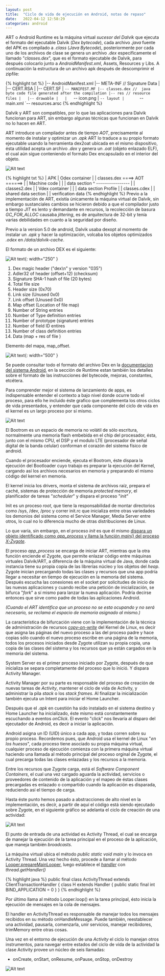 ```yaml
---
layout: post
title:  "Ciclo de vida de ejecución en Android, notas de repaso"
date:   2022-04-12 12:58:29
categories: android
---
```


ART o Android Runtime es la máquina virtual *sucesor del Dalvik* que ejecuta el formato del ejecutable Dalvik (*Dex bytecode*), cada archivo *.java* fuente del APK es compilado a *.class* (*Java Bytecode*), posteriormente por cada uno de los archivos de clase se genera un archivo *.dex* específicamente el llamado "*classes.dex*", que es el formato ejecutable de Dalvik, para después colocarlo junto a *AndroidManifest.xml*, Assets, Resources y Libs. A continuación la estructura de un archivo apk después de descomprimir el zipfile: 

{% highlight txt %}
|-- AndroidManifest.xml
|-- META-INF // Signature Data
|   |-- CERT.RSA
|   |-- CERT.SF
|   `-- MANIFEST.MF
|-- classes.dex //  java byte code file generated after the compilation
|-- res // resource files
|   |-- drawable
|   |   `-- icon.png
|   `-- layout
|       `-- main.xml
`-- resources.arsc
{% endhighlight %}

Dalvik y ART son compatibles, por lo que las aplicaciones para Dalvik funcionan para ART, sin embargo algunas técnicas que funcionan en Dalvik no lo hacen en ART.

ART introduce un compilador antes de tiempo *AOT*, precisamente al momento de instalar y optimizar un *.apk* ART lo traduce a su propio formato ejecutable usando la herramienta dex2oat ubicada en el mismo dispositivo, ésta utilidad acepta un archivo *.dex* y genera un *.oat* (objeto enlazado ELF), el cual aún sigue conteniendo el formato Dex encapsulado en el interior del objeto.

![Alt text](/assets/apk-lifecycle.png)

{% highlight txt %}
| APK                                       | Odex container
| | classes.dex     ====> AOT ======>       |  | Machine code
| | | data section         ^                -----------------
| | classes2.dex           |                | Vdex container
| | | data section       Profile            |  | classes.cdex
                                            |  | shared data section
                                            |  | verification data
{% endhighlight %}
Previo a la implementación de ART, existía únicamente la máquina virtual de Dalvik, sin embargo sustanciales cambios se hicieron debido a que el compilador justo a tiempo *JIT* es lento y demandante en recursos, la recolección de basura *GC_FOR_ALLOC* causaba *jittering*, es de arquitectura de 32-bit y tenía varias debilidades en cuanto a la seguridad por diseño.

Previo a la version 5.0  de android, Dalvik usaba dexopt al momento de instalar un *.apk* y hacer la optimización, volcaba los objetos optimizados *.odex* en */data/dalvik-cache*.

El formato de un archivo DEX es el siguiente: 

![Alt text](/assets/dexfile.PNG){: width="250" }

1. Dex magic header ("dex\n" y version "035")
2. Adler32 of header (offset+12) (checksum)
3. Signature SHA-1 hash of file (20 bytes)
4. Total file size
5. Header size (0x70)
6. Link size (Unused 0x0)
7. Link offset (Unused 0x0)
8. Map offset (Location of file map)
9. Number of String entries
10. Number of Type definition entries
11. Number of prototype (signature) entries
12. Number of field ID entires
13. Number of class definition entries
14. Data (map + res of file )

Elemento del mapa, map_offset.

![Alt text](/assets/hexcode-dexfile.PNG){: width="500" }

Se puede consultar todo el formato del archivo Dex en la [documentacion del sistema Android](https://source.android.com/devices/tech/dalvik/dex-format), en la sección de Runtime estan también los detalles sobre el formato de las instrucciones del bytecode, mejoras, constantes, etcétera.

Para comprender mejor el sistema de lanzamiento de apps, es indispensable entender el contexto a bajo nivel donde ocurre todo el proceso, para ello he incluido éste grafico que complementa los otros ciclos de vida presentados, y entender que cada componente del ciclo de vida en el kernel es un largo proceso por sí mismo.

![Alt text](/assets/android-kernel-lifecycle.png)

El Bootrom es un espacio de memoria no volátil de sólo escritura, normalmente una memoria flash embebida en el chip del procesador, ésta, junto con el mismo CPU, el DSP y el modulo LTE (procesador de señal digital de la banda celular) conforman el corazón del sistema físico de android.

Cuando el procesador enciende, ejecuta el Bootrom, éste dispara la ejecución del Bootloader cuyo trabajo es preparar la ejecución del Kernel, cargando  así los archivos necesarios en memoria y preparando el mismo código del kernel en memoria.

El kernel inicia los drivers, monta el sistema de archivos raíz, prepara el caché, sistemas de protección de memoria *protected memory*, el planificador de tareas "*scheduler*" y dispara el proceso "*init*"

Init es un proceso *root*, que tiene la responsabilidad de montar directorios como /sys, /dev, /proc y correr init.rc que inicializa entre otras variedades los demonios del sistema como el Service Manager, Media Server entre otros, lo cual no lo diferencia mucho de otras distribuciones de Linux.

Lo que varía, sin embargo, en el proceso *init* es que él mismo [dispara un objeto identificado como *app_process* y llama la función *main()* del proceso *X-Zygote*](https://elinux.org/Android_Zygote_Startup).

El proceso *app_process* se encarga de iniciar ART, mientras que la otra función enciende el Zygote, que permite enlazar código entre máquinas virtuales Dalvik/ART, a diferencia de la máquina virtual de Java, donde cada instancia tiene su propia copia de las librerías núcleo y los objetos del *heap*. Zygote inician precargando todas las clases y recursos que una app podría llegar a necesitar en tiempo de ejecución en la memoria del sistema. Después escucha las conexiones en el socket por solicitudes de inicio de las nuevas aplicaciones y cuando recibe una petición de inicialización, se bifurca "*fork*" a sí mismo para lanzar la nueva aplicación. Podría decirse entonces que sirve como padre de todas las aplicaciones Android. 

*(Cuando el ART identifica que un proceso no se esta ocupando y no será necesario, se reclama el espacio de memoria asignado al mismo.)*

La característica de bifurcación viene con la implementación de la técnica de administración de recursos [*copy-on-write*](https://en.wikipedia.org/wiki/Copy-on-write) del Kernel de Linux, es decír que asigna las páginas del nuevo proceso a las del proceso padre y hace copias sólo cuando el nuevo proceso escribe en una página de la memoria, todos los procesos iniciados desde Zygote utilizan su propia copia, una copia de las clases del sistema y los recursos que ya están cargados en la memoria del sistema.

System Server es el primer proceso iniciado por Zygote, después de que inicializa se separa completamente del proceso que lo inició. Y dispara Activity Manager.

Activity Manager por su parte es responsable del proceso de creación de nuevas tareas de *Activity*, mantener el ciclo de vida de Activity, y administrar la pila *stack* o los *stack frames*. Al finalizar la inicialización también ejecuta un Intent para iniciar el Home Launcher.

Después que el *.apk* en cuestión ha sido instalado en el sistema destino y Home Launcher ha inicializado, éste mismo está constantemente escuchando a eventos *onClick*. El evento "click" nos llevaría al disparo del ejecutador de Android, es decír a iniciar la aplicación.

Android asigna un ID (UID) único a cada app, y todas corren sobre su propio proceso. Recordemos pues, que Android usa el kernel de Linux "*en los huesos*", cada proceso tiene asociado su propia máquina virtual, cualquier proceso de ejecución comienza con la primera máquina virtual haciendo una llamada al método principal del proceso orginal de Zygote, el cual precarga todas las clases enlazadas y los recursos a la memoria. 

Entre los recursos que Zygote carga, está el *Software Component Containers*, el cual una vez cargado aguarda la actividad, servicios o proveedores de contenido de la aplicación y el mapeo de éstas clases precargadas es enlazado o compartido cuando la aplicación es disparada, reduciendo así el tiempo de carga.

Hasta éste punto hemos pasado a abstracciones de alto nivel en la implementación, es decír, a partir de aquí el código está siendo ejecutado sobre Zygote, en el siguiente gráfico se adelanta el ciclo de creación de una actividad:

![Alt text](/assets/activity_creation_graph.png)

El punto de entrada de una actividad es Activity Thread, el cual se encarga de manejar la ejecución de la tarea principal en el proceso de la aplicación, que maneja también *broadcasts*.

La máquina virtual ubica el método *public static void main* y lo invoca en Activity Thread. Una vez hecho ésto, procede a llamar al método [Looper.prepareMainLooper](https://developer.android.com/reference/android/os/Looper#prepareMainLooper()), luego establece el [*handler*](https://android.googlesource.com/platform/frameworks/base/+/master/core/java/android/app/ActivityThread.java#1969) con *thread.getHandler()*

{% highlight java %}
public final class ActivityThread extends ClientTransactionHandler {
    class H extends Handler {
        public static final int BIND_APPLICATION = 0
    }
}
{% endhighlight %}

Por último llama al método Looper.loop() en la tarea principal, ésto inicia la ejecución de mensajes en la cola de mensajes. 

El handler en ActivityThread es responsable de manejar todos los mensajes recibidos en su método onHandleMessage. Puede también, reestablecer una actividad, pausarla, comenzarla, unir servicios, manejar recibidores, trimMemory entre otras cosas.

Una vez en el entorno de ejecución de una *Activity* el ciclo lo manejan otros instrumentos, para navegar entre estados del ciclo de vida de la actividad la clase Activity provee un núcleo de seis llamadas:

- onCreate, onStart, onResume, onPause, onStop, onDestroy

![Alt text](/assets/activity_lifecycle.png)
